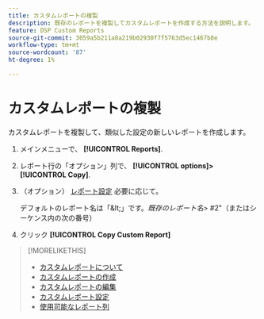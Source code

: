 ```yaml
---
title: カスタムレポートの複製
description: 既存のレポートを複製してカスタムレポートを作成する方法を説明します。
feature: DSP Custom Reports
source-git-commit: 3059a5b211a8a219b02930f7f5763d5ec1467b8e
workflow-type: tm+mt
source-wordcount: '87'
ht-degree: 1%

---
```


# カスタムレポートの複製

カスタムレポートを複製して、類似した設定の新しいレポートを作成します。

1. メインメニューで、 **[!UICONTROL Reports]**.

1. レポート行の「オプション」列で、 **[!UICONTROL options]>[!UICONTROL Copy]**.

1. （オプション） [レポート設定](/help/dsp/reports/report-settings.md) 必要に応じて。

   デフォルトのレポート名は「\&lt;」です。*既存のレポート名*\> \#2&quot;（またはシーケンス内の次の番号）

1. クリック **[!UICONTROL Copy Custom Report]**

>[!MORELIKETHIS]
>
>* [カスタムレポートについて](/help/dsp/reports/report-about.md)
>* [カスタムレポートの作成](/help/dsp/reports/report-create.md)
>* [カスタムレポートの編集](/help/dsp/reports/report-edit.md)
>* [カスタムレポート設定](/help/dsp/reports/report-settings.md)
>* [使用可能なレポート列](/help/dsp/reports/report-columns.md)

